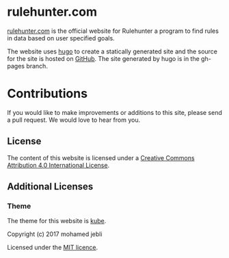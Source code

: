 rulehunter.com
==============

[rulehunter.com](http://rulehunter.com) is the official website for Rulehunter a program to find rules in data based on user specified goals.

The website uses [hugo](https://gohugo.io) to create a statically generated site and the source for the site is hosted on [GitHub](http://github.com/vlifesystems/rulehunter.com).  The site generated by hugo is in the gh-pages branch.

# Contributions
If you would like to make improvements or additions to this site, please send a pull request. We would love to hear from you.

License
-------
The content of this website is licensed under a [Creative Commons Attribution 4.0 International License](http://creativecommons.org/licenses/by/4.0/).

Additional Licenses
-------------------

### Theme
The theme for this website is [kube](https://themes.gohugo.io/kube/).

Copyright (c) 2017 mohamed jebli

Licensed under the [MIT licence](https://github.com/jeblister/kube/blob/master/LICENSE.md).
